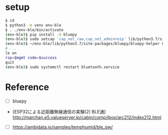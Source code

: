 # setup

```bash
$ cd
$ python3 -m venv env-ble
$ . ./env-ble/bin/activate
(env-ble)$ pip install -U bluepy
(env-ble)$ sudo setcap 'cap_net_raw,cap_net_admin+eip' lib/python3.7/site-packages/bluepy/bluepy-helper
(env-ble)$ ~/env-ble/lib/python3.7/site-packages/bluepy/bluepy-helper 0
# ...
le on
rsp=$mgmt code=$success
quit
(env-ble)$ sudo systemctl restart bluetooth.service
```


# Reference

* [ ] bluepy
* [ESP32による近距離無線通信の実験(2) BLE通]
  http://marchan.e5.valueserver.jp/cabin/comp/jbox/arc212/index212.html
* [ ]
  https://ambidata.io/samples/temphumid/ble_gw/

